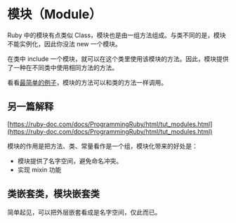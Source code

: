 # 模块（Module）

Ruby 中的模块有点类似 Class，模块也是由一组方法组成。与类不同的是，模块不能实例化，因此你没法 new 一个模块。

在类中 include 一个模块，就可以在这个类里使用该模块的方法。因此，模块提供了一种在不同类中使用相同方法的方法。

看看[最简单的例子](simplest.module.rb)，模块的方法可以和类的方法一样调用。







## 另一篇解释

[https://ruby-doc.com/docs/ProgrammingRuby/html/tut_modules.html](https://ruby-doc.com/docs/ProgrammingRuby/html/tut_modules.html)

模块的作用是把方法、类、常量看作是一个组，模块化带来的好处是：

- 模块提供了名字空间，避免命名冲突。
- 实现 mixin 功能


## 类嵌套类，模块嵌套类

简单起见，可以把外层嵌套看成是名字空间，仅此而已。


